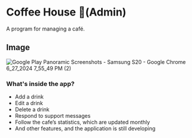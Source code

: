 # Coffee House (ِAdmin)
A program for managing a café.

## Image
![Google Play Panoramic Screenshots - Samsung S20 - Google Chrome 6_27_2024 7_55_49 PM (2)](https://github.com/AbanoubMagdyy/ss/assets/126911096/c68eee95-9808-47f9-ab4e-c93dbea9497b)

### What's inside the app?
- Add a drink
- Edit a drink
- Delete a drink
- Respond to support messages
- Follow the cafe’s statistics, which are updated monthly
- And other features, and the application is still developing
